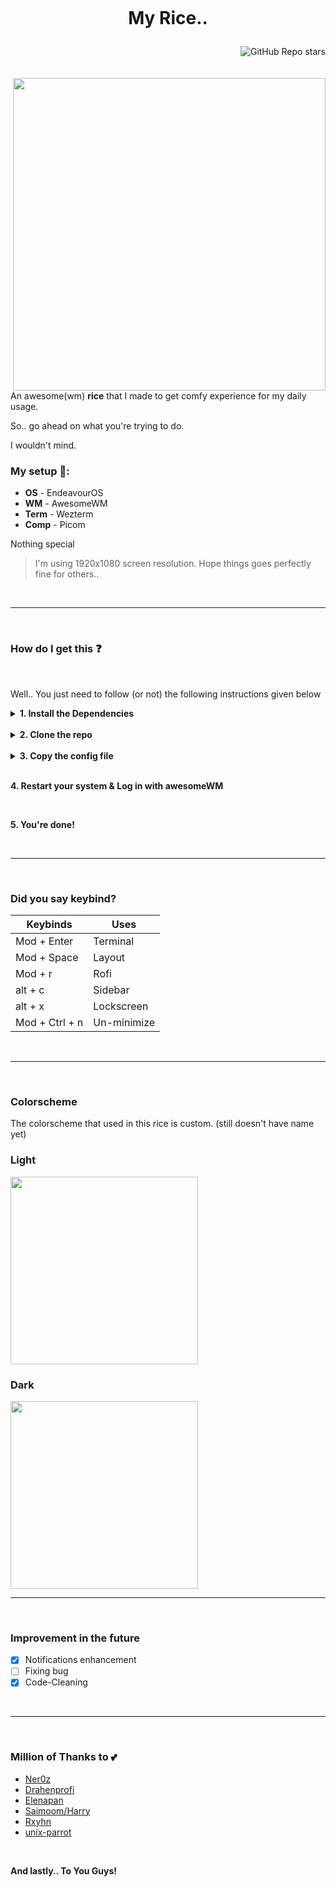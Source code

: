 
<h1 align='center'>
  
  <br>
  
  My Rice..
</h1>

<img align='right' alt="GitHub Repo stars" src="https://img.shields.io/github/stars/rklyz/MyRice?color=%23E6B88A&logo=starship&style=for-the-badge">

<br>

<br>

<br>

<img align='right' width='500px' src="https://raw.githubusercontent.com/rklyz/MyRice/main/.github/showcase.png">

An awesome(wm) **rice** that I made to get comfy experience for my daily usage.<br>

So.. go ahead on what you're trying to do.

I wouldn't mind.

### My setup 🧰:

- **OS** - EndeavourOS
- **WM**   - AwesomeWM
- **Term**  -  Wezterm
- **Comp**  -  Picom

Nothing special

> I'm using 1920x1080 screen resolution. Hope things goes perfectly fine for others..

<br>

---

<br>

### How do I get this ❓

<br>

Well.. You just need to follow (or not) the following instructions given below

<details close>

<summary><b>1. Install the Dependencies</b></summary>
  
  - [awesome-git](https://aur.archlinux.org/packages/awesome-git)
  - [picom (ibhagwan fork)](https://github.com/ibhagwan/picom)
  - jq
  - inotify-tools
  - playerctl
  - brightnessctl
  - pulseaudio / pipewire-pulse
  - network-manager
  - mpd
  - mpDris2
  - ncmpcpp
  - xclip
  - maim
  - pamixer
  - rofi
  - wezterm
  - nvim
  - feh

<br>

**Required Fonts**

- [Material Design Icons](https://materialdesignicons.com/)
- Roboto

```sh
# Arch Linux
yay -S awesome-git mpd ncmpcpp jq inotify-tools playerctl brightnessctl \
pulseaudio networkmanager mpdris2 xclip maim pamixer rofi wezterm \
thunar nvim feh 
```

</details>

<br>

<details close>

<summary><b>2. Clone the repo</b></summary>

```sh
git clone https://github.com/rklyz/MyRice.git
cd MyRice/conf/
git submodule init
git submodule update
```

</details>

<br>

<details close>

<summary><b>3. Copy the config file</b></summary>

```sh
cp -rf cava awesome mpd ncmpcpp picom $HOME/.config/
cp -rf .Xresources .bashrc .vimrc .zshrc $HOME/
mkdir $HOME/.local/share/fonts
cd ..; cp -rf misc/fonts/* $HOME/.local/share/fonts/
fc-cache -v
systemctl enable --user mpd.service; systemctl start mpd.service
systemctl enable --user mpDris2.service; systemctl start mpd.service
```

Change to your wall location at awesome.theme.theme

Choose your /home disk in awesome.signals.disk. ex. /dev/sda2

Put your city name inside awesome.signals.weather

</details>

<br>

**4. Restart your system & Log in with awesomeWM**

<br>

**5. You're done!**

<br>

---

<br>

### Did you say keybind?

| Keybinds    | Uses     |
| ----------- | -------- |
| Mod + Enter | Terminal |
| Mod + Space | Layout   |
| Mod + r     | Rofi      |
| alt + c     | Sidebar  |
| alt + x     | Lockscreen |
| Mod + Ctrl + n | Un-minimize |

<br>

---

<br>

### Colorscheme

The colorscheme that used in this rice is custom. (still doesn't have name yet)

### Light

<img width='300px' src='https://i.imgur.com/sXDJ3dw.png'>

### Dark

<img width='300px' src='https://i.imgur.com/SkdhTVQ.png'>

---

<br>

### Improvement in the future

- [x] Notifications enhancement
- [ ] Fixing bug
- [x] Code-Cleaning

<br>

---

<br>

### Million of Thanks to 💕

- [Ner0z](https://github.com/ner0z/dotfiles)
- [Drahenprofi](https://github.com/drahenprofi/dotfiles)
- [Elenapan](https://github.com/elenapan/dotfiles)
- [Saimoom/Harry](https://github.com/saimoomedits/dotfiles)
- [Rxyhn](https://github.com/rxyhn/dotfiles)
- [unix-parrot](https://github.com/unix-parrot)

<br>

**And lastly.. To You Guys!**
